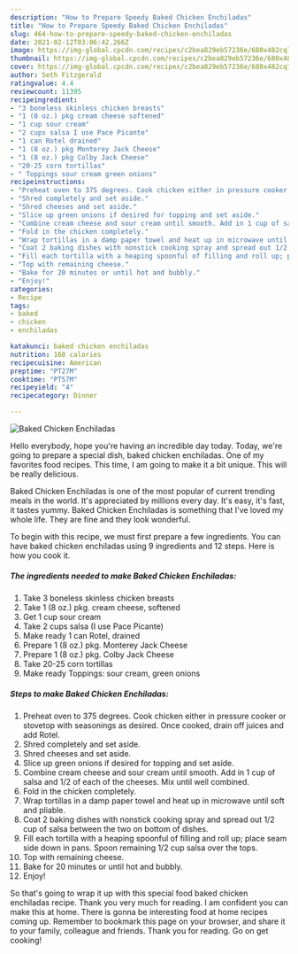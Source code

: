 ```yaml
---
description: "How to Prepare Speedy Baked Chicken Enchiladas"
title: "How to Prepare Speedy Baked Chicken Enchiladas"
slug: 464-how-to-prepare-speedy-baked-chicken-enchiladas
date: 2021-02-12T03:06:42.266Z
image: https://img-global.cpcdn.com/recipes/c2bea829eb57236e/680x482cq70/baked-chicken-enchiladas-recipe-main-photo.jpg
thumbnail: https://img-global.cpcdn.com/recipes/c2bea829eb57236e/680x482cq70/baked-chicken-enchiladas-recipe-main-photo.jpg
cover: https://img-global.cpcdn.com/recipes/c2bea829eb57236e/680x482cq70/baked-chicken-enchiladas-recipe-main-photo.jpg
author: Seth Fitzgerald
ratingvalue: 4.4
reviewcount: 11395
recipeingredient:
- "3 boneless skinless chicken breasts"
- "1 (8 oz.) pkg cream cheese softened"
- "1 cup sour cream"
- "2 cups salsa I use Pace Picante"
- "1 can Rotel drained"
- "1 (8 oz.) pkg Monterey Jack Cheese"
- "1 (8 oz.) pkg Colby Jack Cheese"
- "20-25 corn tortillas"
- " Toppings sour cream green onions"
recipeinstructions:
- "Preheat oven to 375 degrees. Cook chicken either in pressure cooker or stovetop with seasonings as desired. Once cooked, drain off juices and add Rotel."
- "Shred completely and set aside."
- "Shred cheeses and set aside."
- "Slice up green onions if desired for topping and set aside."
- "Combine cream cheese and sour cream until smooth. Add in 1 cup of salsa and 1/2 of each of the cheeses. Mix until well combined."
- "Fold in the chicken completely."
- "Wrap tortillas in a damp paper towel and heat up in microwave until soft and pliable."
- "Coat 2 baking dishes with nonstick cooking spray and spread out 1/2 cup of salsa between the two on bottom of dishes."
- "Fill each tortilla with a heaping spoonful of filling and roll up; place seam side down in pans. Spoon remaining 1/2 cup salsa over the tops."
- "Top with remaining cheese."
- "Bake for 20 minutes or until hot and bubbly."
- "Enjoy!"
categories:
- Recipe
tags:
- baked
- chicken
- enchiladas

katakunci: baked chicken enchiladas 
nutrition: 168 calories
recipecuisine: American
preptime: "PT27M"
cooktime: "PT57M"
recipeyield: "4"
recipecategory: Dinner

---
```



![Baked Chicken Enchiladas](https://img-global.cpcdn.com/recipes/c2bea829eb57236e/680x482cq70/baked-chicken-enchiladas-recipe-main-photo.jpg)

Hello everybody, hope you're having an incredible day today. Today, we're going to prepare a special dish, baked chicken enchiladas. One of my favorites food recipes. This time, I am going to make it a bit unique. This will be really delicious.

Baked Chicken Enchiladas is one of the most popular of current trending meals in the world. It's appreciated by millions every day. It's easy, it's fast, it tastes yummy. Baked Chicken Enchiladas is something that I've loved my whole life. They are fine and they look wonderful.




To begin with this recipe, we must first prepare a few ingredients. You can have baked chicken enchiladas using 9 ingredients and 12 steps. Here is how you cook it.

<!--inarticleads1-->

##### The ingredients needed to make Baked Chicken Enchiladas:

1. Take 3 boneless skinless chicken breasts
1. Take 1 (8 oz.) pkg. cream cheese, softened
1. Get 1 cup sour cream
1. Take 2 cups salsa (I use Pace Picante)
1. Make ready 1 can Rotel, drained
1. Prepare 1 (8 oz.) pkg. Monterey Jack Cheese
1. Prepare 1 (8 oz.) pkg. Colby Jack Cheese
1. Take 20-25 corn tortillas
1. Make ready  Toppings: sour cream, green onions




<!--inarticleads2-->

##### Steps to make Baked Chicken Enchiladas:

1. Preheat oven to 375 degrees. Cook chicken either in pressure cooker or stovetop with seasonings as desired. Once cooked, drain off juices and add Rotel.
1. Shred completely and set aside.
1. Shred cheeses and set aside.
1. Slice up green onions if desired for topping and set aside.
1. Combine cream cheese and sour cream until smooth. Add in 1 cup of salsa and 1/2 of each of the cheeses. Mix until well combined.
1. Fold in the chicken completely.
1. Wrap tortillas in a damp paper towel and heat up in microwave until soft and pliable.
1. Coat 2 baking dishes with nonstick cooking spray and spread out 1/2 cup of salsa between the two on bottom of dishes.
1. Fill each tortilla with a heaping spoonful of filling and roll up; place seam side down in pans. Spoon remaining 1/2 cup salsa over the tops.
1. Top with remaining cheese.
1. Bake for 20 minutes or until hot and bubbly.
1. Enjoy!




So that's going to wrap it up with this special food baked chicken enchiladas recipe. Thank you very much for reading. I am confident you can make this at home. There is gonna be interesting food at home recipes coming up. Remember to bookmark this page on your browser, and share it to your family, colleague and friends. Thank you for reading. Go on get cooking!
